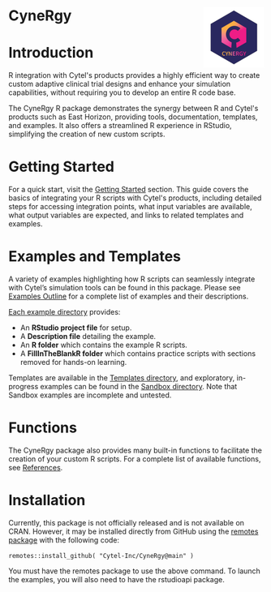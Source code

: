 
[//]: # (Comment: When editing this file, do not forget to edit README.md too.)

# CyneRgy <a href="https://Cytel-Inc.github.io/CyneRgy/"><img src="man/figures/logo.png" align="right" height="120" /></a>

# Introduction 

R integration with Cytel's products provides a highly efficient way to create custom adaptive clinical trial designs and enhance your simulation capabilities, without requiring you to develop an entire R code base.

The CyneRgy R package demonstrates the synergy between R and Cytel's products such as East Horizon, providing tools, documentation, templates, and examples. It also offers a streamlined R experience in RStudio, simplifying the creation of new custom scripts.

# Getting Started

For a quick start, visit the [Getting Started](https://cytel-inc.github.io/CyneRgy/articles/Overview.html) section. This guide covers the basics of integrating your R scripts with Cytel's products, including detailed steps for accessing integration points, what input variables are available, what output variables are expected, and links to related templates and examples.

# Examples and Templates

A variety of examples highlighting how R scripts can seamlessly integrate with Cytel’s simulation tools can be found in this package. Please see [Examples Outline](https://cytel-inc.github.io/CyneRgy/articles/ExampleOutline.html) for a complete list of examples and their descriptions. 

[Each example directory](inst/Examples) provides:

- An **RStudio project file** for setup.  
- A **Description file** detailing the example.  
- An **R folder** which contains the example R scripts.  
- A **FillInTheBlankR folder** which contains practice scripts with sections removed for hands-on learning.  

Templates are available in the [Templates directory](inst/Templates), and exploratory, in-progress examples can be found in the [Sandbox directory](Sandbox). Note that Sandbox examples are incomplete and untested.

# Functions

The CyneRgy package also provides many built-in functions to facilitate the creation of your custom R scripts. For a complete list of available functions, see [References](https://cytel-inc.github.io/CyneRgy/reference/index.html). 

# Installation 

Currently, this package is not officially released and is not available on CRAN. However, it may be installed directly from GitHub using the [remotes package](https://remotes.r-lib.org/) with the following code:

```
remotes::install_github( "Cytel-Inc/CyneRgy@main" )
```

You must have the remotes package to use the above command. To launch the examples, you will also need to have the rstudioapi package. 
